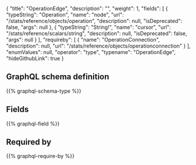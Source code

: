 {
  "title": "OperationEdge",
  "description": "",
  "weight": 1,
  "fields": [
    {
      "typeString": "Operation",
      "name": "node",
      "url": "/stats/reference/objects/operation",
      "description": null,
      "isDeprecated": false,
      "args": null
    },
    {
      "typeString": "String!",
      "name": "cursor",
      "url": "/stats/reference/scalars/string",
      "description": null,
      "isDeprecated": false,
      "args": null
    }
  ],
  "requireby": [
    {
      "name": "OperationConnection",
      "description": null,
      "url": "/stats/reference/objects/operationconnection"
    }
  ],
  "enumValues": null,
  "operator": "type",
  "typename": "OperationEdge",
  "hideGithubLink": true
}
## GraphQL schema definition

{{% graphql-schema-type %}}

## Fields

{{% graphql-field %}}

## Required by

{{% graphql-require-by %}}
